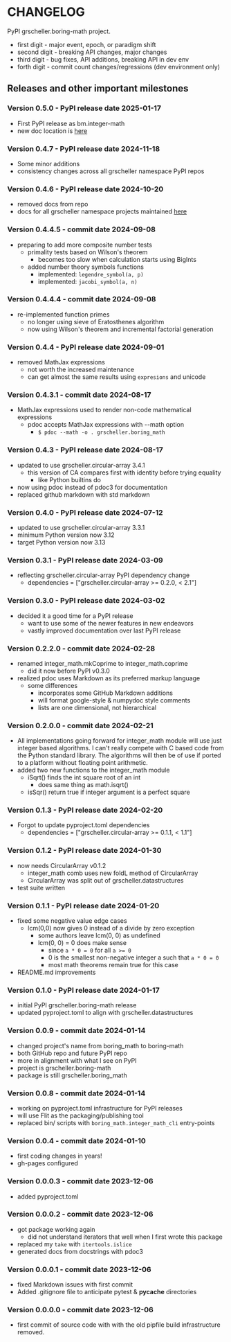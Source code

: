 # CHANGELOG

PyPI grscheller.boring-math project.

- first digit - major event, epoch, or paradigm shift
- second digit - breaking API changes, major changes
- third digit - bug fixes, API additions, breaking API in dev env
- forth digit - commit count changes/regressions (dev environment only)

## Releases and other important milestones

### Version 0.5.0 - PyPI release date 2025-01-17

- First PyPI release as bm.integer-math
- new doc location is
  [here](https://grscheller.github.io/boring-math-docs/)

### Version 0.4.7 - PyPI release date 2024-11-18

- Some minor additions
- consistency changes across all grscheller namespace PyPI repos

### Version 0.4.6 - PyPI release date 2024-10-20

- removed docs from repo
- docs for all grscheller namespace projects maintained
  [here](https://grscheller.github.io/grscheller-pypi-namespace-docs/)

### Version 0.4.4.5 - commit date 2024-09-08

- preparing to add more composite number tests
  - primality tests based on Wilson's theorem
    - becomes too slow when calculation starts using BigInts
  - added number theory symbols functions
    - implemented: `legendre_symbol(a, p)`
    - implemented: `jacobi_symbol(a, n)`

### Version 0.4.4.4 - commit date 2024-09-08

- re-implemented function primes
  - no longer using sieve of Eratosthenes algorithm
  - now using Wilson's theorem and incremental factorial generation

### Version 0.4.4 - PyPI release date 2024-09-01

- removed MathJax expressions
  - not worth the increased maintenance
  - can get almost the same results using `expresions` and unicode

### Version 0.4.3.1 - commit date 2024-08-17

- MathJax expressions used to render non-code mathematical expressions
  - pdoc accepts MathJax expressions with --math option
    - `$ pdoc --math -o . grscheller.boring_math`

### Version 0.4.3 - PyPI release date 2024-08-17

- updated to use grscheller.circular-array 3.4.1
  - this version of CA compares first with identity before trying equality
    - like Python builtins do
- now using pdoc instead of pdoc3 for documentation
- replaced github markdown with std markdown

### Version 0.4.0 - PyPI release date 2024-07-12

- updated to use grscheller.circular-array 3.3.1
- minimum Python version now 3.12
- target Python version now 3.13

### Version 0.3.1 - PyPI release date 2024-03-09

- reflecting grscheller.circular-array PyPI dependency change
  - dependencies = ["grscheller.circular-array >= 0.2.0, < 2.1"]

### Version 0.3.0 - PyPI release date 2024-03-02

- decided it a good time for a PyPI release
  - want to use some of the newer features in new endeavors
  - vastly improved documentation over last PyPI release

### Version 0.2.2.0 - commit date 2024-02-28

- renamed integer_math.mkCoprime to integer_math.coprime
  - did it now before PyPI v0.3.0
- realized pdoc uses Markdown as its preferred markup language
  - some differences
    - incorporates some GitHub Markdown additions
    - will format google-style & numpydoc style comments
    - lists are one dimensional, not hierarchical

### Version 0.2.0.0 - commit date 2024-02-21

- All implementations going forward for integer_math module will use
  just integer based algorithms. I can't really compete with C based
  code from the Python standard library. The algorithms will then be
  of use if ported to a platform without floating point arithmetic.
- added two new functions to the integer_math module
  - iSqrt() finds the int square root of an int
    - does same thing as math.isqrt()
  - isSqr() return true if integer argument is a perfect square

### Version 0.1.3 - PyPI release date 2024-02-20

- Forgot to update pyproject.toml dependencies
  - dependencies = ["grscheller.circular-array >= 0.1.1, < 1.1"]

### Version 0.1.2 - PyPI release date 2024-01-30

- now needs CircularArray v0.1.2
  - integer_math comb uses new foldL method of CircularArray
  - CircularArray was split out of grscheller.datastructures
- test suite written

### Version 0.1.1 - PyPI release date 2024-01-20

- fixed some negative value edge cases
  - lcm(0,0) now gives 0 instead of a divide by zero exception
    - some authors leave lcm(0, 0) as undefined
    - lcm(0, 0) = 0 does make sense
      - since `a * 0 = 0` for all `a >= 0`
      - 0 is the smallest non-negative integer a such that `a * 0 = 0`
      - most math theorems remain true for this case
- README.md improvements

### Version 0.1.0 - PyPI release date 2024-01-17

- initial PyPI grscheller.boring-math release
- updated pyproject.toml to align with grscheller.datastructures

### Version 0.0.9 - commit date 2024-01-14

- changed project's name from boring_math to boring-math
- both GitHub repo and future PyPI repo
- more in alignment with what I see on PyPI
- project is grscheller.boring-math
- package is still grscheller.boring_math

### Version 0.0.8 - commit date 2024-01-14

- working on pyproject.toml infrastructure for PyPI releases
- will use Flit as the packaging/publishing tool
- replaced bin/ scripts with `boring_math.integer_math_cli` entry-points

### Version 0.0.4 - commit date 2024-01-10

- first coding changes in years!
- gh-pages configured

### Version 0.0.0.3 - commit date 2023-12-06

- added pyproject.toml

### Version 0.0.0.2 - commit date 2023-12-06

- got package working again
  - did not understand iterators that well when I first wrote this package
- replaced my `take` with `itertools.islice`
- generated docs from docstrings with pdoc3

### Version 0.0.0.1 - commit date 2023-12-06

- fixed Markdown issues with first commit
- Added .gitignore file to anticipate pytest & __pycache__ directories

### Version 0.0.0.0 - commit date 2023-12-06

- first commit of source code with with the old pipfile build
  infrastructure removed.
